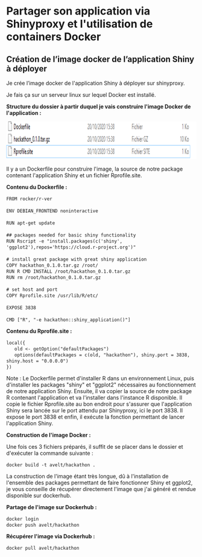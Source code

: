 # Partager son application via Shinyproxy et l'utilisation de containers Docker

## Création de l’image docker de l’application Shiny à déployer

Je crée l’image docker de l'application Shiny à déployer sur shinyproxy. 

Je fais ça sur un serveur linux sur lequel Docker est installé.

**Structure du dossier à partir duquel je vais construire l'image Docker de l'application :**

<img src="https://github.com/a-velt/Shiny_app_deployment/blob/main/3_partage_application_shinyproxy/images/1.png" height="100">

Il y a un Dockerfile pour construire l'image, la source de notre package contenant l'application Shiny et un fichier Rprofile.site.

**Contenu du Dockerfile :**

```
FROM rocker/r-ver

ENV DEBIAN_FRONTEND noninteractive

RUN apt-get update

## packages needed for basic shiny functionality
RUN Rscript -e "install.packages(c('shiny', 'ggplot2'),repos='https://cloud.r-project.org')"

# install great package with great shiny application
COPY hackathon_0.1.0.tar.gz /root/
RUN R CMD INSTALL /root/hackathon_0.1.0.tar.gz
RUN rm /root/hackathon_0.1.0.tar.gz

# set host and port
COPY Rprofile.site /usr/lib/R/etc/

EXPOSE 3838

CMD ["R", "-e hackathon::shiny_application()"]
```

**Contenu du Rprofile.site :**

```
local({
   old <- getOption("defaultPackages")
   options(defaultPackages = c(old, "hackathon"), shiny.port = 3838, shiny.host = "0.0.0.0")
})
```

Note : Le Dockerfile permet d'installer R dans un environnement Linux, puis d'installer les packages "shiny" et "ggplot2" nécessaires au fonctionnement de notre application Shiny. Ensuite, il va copier la source de notre package R contenant l'application et va l'installer dans l'instance R disponible. Il copie le fichier Rprofile.site au bon endroit pour s'assurer que l'application Shiny sera lancée sur le port attendu par Shinyproxy, ici le port 3838. Il expose le port 3838 et enfin, il exécute la fonction permettant de lancer l'application Shiny.

**Construction de l'image Docker :**

Une fois ces 3 fichiers préparés, il suffit de se placer dans le dossier et d'exécuter la commande suivante : 

```
docker build -t avelt/hackathon .  
```

La construction de l'image étant très longue, dû à l'installation de l'ensemble des packages permettant de faire fonctionner Shiny et ggplot2, je vous conseille de récupérer directement l'image que j'ai généré et rendue disponible sur dockerhub.

**Partage de l'image sur Dockerhub :**

```
docker login
docker push avelt/hackathon
```

**Récupérer l'image via Dockerhub :** 

```
docker pull avelt/hackathon
```


















